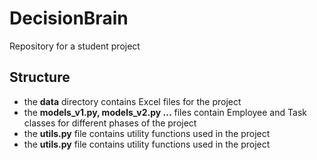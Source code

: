 # DecisionBrain
Repository for a student project

## Structure
- the **data** directory contains Excel files for the project
- the **models_v1.py, models_v2.py ...** files contain Employee and Task classes for different phases of the project
- the **utils.py** file contains utility functions used in the project
- the **utils.py** file contains utility functions used in the project